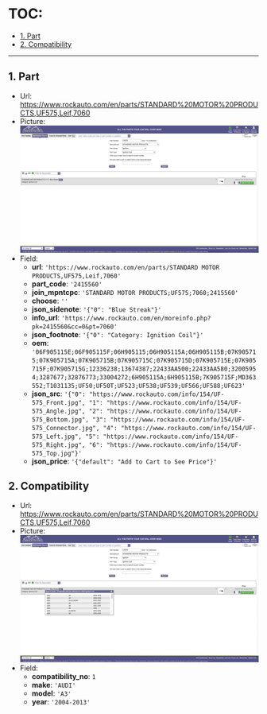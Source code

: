 # TOC:

- [1. Part](#1-part)
- [2. Compatibility](#2-compatibility)

- - -

## 1. Part

- Url: https://www.rockauto.com/en/parts/STANDARD%20MOTOR%20PRODUCTS,UF575,Leif,7060
- Picture:<br />![alt pic.png](../../../pic/Leif/1-1/01.png)
- Field:
  - **url**: `'https://www.rockauto.com/en/parts/STANDARD MOTOR PRODUCTS,UF575,Leif,7060'`
  - **part_code**: `'2415560'`
  - **join_mpntcpc**: `'STANDARD MOTOR PRODUCTS;UF575;7060;2415560'`
  - **choose**: `''`
  - **json_sidenote**: `'{"0": "Blue Streak"}'`
  - **info_url**: `'https://www.rockauto.com/en/moreinfo.php?pk=2415560&cc=0&pt=7060'`
  - **json_footnote**: `'{"0": "Category: Ignition Coil"}'`
  - **oem**: `'06F905115E;06F905115F;06H905115;06H905115A;06H905115B;07K905715;07K905715A;07K905715B;07K905715C;07K905715D;07K905715E;07K905715F;07K905715G;12336238;13674387;22433AA500;22433AA580;32005954;3287677;32876773;33004272;6H905115A;6H905115B;7K905715F;MD363552;T1031135;UF50;UF50T;UF523;UF538;UF539;UF566;UF588;UF623'`
  - **json_src**: `'{"0": "https://www.rockauto.com/info/154/UF-575_Front.jpg", "1": "https://www.rockauto.com/info/154/UF-575_Angle.jpg", "2": "https://www.rockauto.com/info/154/UF-575_Bottom.jpg", "3": "https://www.rockauto.com/info/154/UF-575_Connector.jpg", "4": "https://www.rockauto.com/info/154/UF-575_Left.jpg", "5": "https://www.rockauto.com/info/154/UF-575_Right.jpg", "6": "https://www.rockauto.com/info/154/UF-575_Top.jpg"}'`
  - **json_price**: `'{"default": "Add to Cart to See Price"}'`

## 2. Compatibility

- Url: https://www.rockauto.com/en/parts/STANDARD%20MOTOR%20PRODUCTS,UF575,Leif,7060
- Picture:<br />![alt pic.png](../../../pic/Leif/1-1/02.png)
- Field:
  - **compatibility_no**: `1`
  - **make**: `'AUDI'`
  - **model**: `'A3'`
  - **year**: `'2004-2013'`
